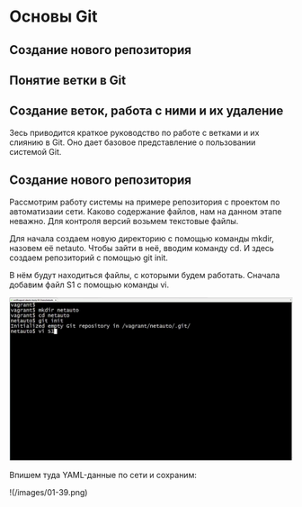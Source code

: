 # Основы Git #

## Создание нового репозитория ##
## Понятие ветки в Git ##
## Создание веток, работа с ними и их удаление ##

Зесь приводится краткое руководство по работе с ветками и их слиянию в Git. Оно дает базовое представление о пользовании системой Git.

## Создание нового репозитория ##

Рассмотрим работу системы на примере репозитория с проектом по автоматизаии сети. Каково содержание файлов, нам на данном этапе неважно. Для контроля версий возьмем текстовые файлы. 

Для начала создаем новую директорию с помощью команды mkdir, назовем её netauto. Чтобы зайти в неё, вводим команду cd. И здесь создаем репозиторий с помощью git init.

В нём будут находиться файлы, с которыми будем работать. Сначала добавим файл S1 с помощью команды vi.

<img src="/images/01-31.png"/>

Впишем туда YAML-данные по сети и сохраним:

!(/images/01-39.png)
